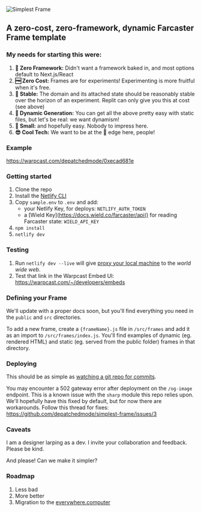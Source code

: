 ![Simplest Frame](https://github.com/depatchedmode/simplest-frame/assets/84613835/b7477371-226f-4c38-b3a9-d362b1a9f0d7)

## A zero-cost, zero-framework, dynamic Farcaster Frame template

### My needs for starting this were:
1. **🚱 Zero Framework:** Didn't want a framework baked in, and most options default to Next.js/React
2. **🆓 Zero Cost:** Frames are for experiments! Experimenting is more fruitful when it's free.
3. **🧱 Stable:** The domain and its attached state should be reasonably stable over the horizon of an experiment. Replit can only give you this at cost (see above)
4. **🤸 Dynamic Generation:** You can get all the above pretty easy with static files, but let's be real: we want dynamism!
5. **🤤 Small:** and hopefully easy. Nobody to impress here.
6. **😎 Cool Tech:** We want to be at the 🤬 edge here, people!

### Example

https://warpcast.com/depatchedmode/0xecad681e

### Getting started

1. Clone the repo
2. Install the [Netlify CLI](https://docs.netlify.com/cli/get-started/)
3. Copy `sample.env` to `.env` and add:
   + your Netlify Key, for deploys: `NETLIFY_AUTH_TOKEN`
   + a [Wield Key](https://docs.wield.co/farcaster/api() for reading Farcaster state: `WIELD_API_KEY`
4. `npm install`
5. `netlify dev`

### Testing
1. Run `netlify dev --live` will give [proxy your local machine](https://docs.netlify.com/cli/local-development/#share-a-live-development-server) to the *world* *wide* *web*.
2. Test that link in the Warpcast Embed UI: https://warpcast.com/~/developers/embeds

### Defining your Frame

We'll update with a proper docs soon, but you'll find everything you need in the `public` and `src` directories.

To add a new frame, create a `{frameName}.js` file in `/src/frames` and add it as an import to `/src/frames/index.js`. You'll find examples of dynamic (eg. rendered HTML) and static (eg. served from the public folder) frames in that directory.

### Deploying
This should be as simple as [watching a git repo for commits](https://docs.netlify.com/site-deploys/create-deploys/).

You may encounter a 502 gateway error after deployment on the `/og-image` endpoint. This is a known issue with the `sharp` module this repo relies upon. We'll hopefully have this fixed by default, but for now there are workarounds. Follow this thread for fixes:
https://github.com/depatchedmode/simplest-frame/issues/3

### Caveats
I am a designer larping as a dev. I invite your collaboration and feedback. Please be kind.

And please! Can we make it simpler?

### Roadmap
1. Less bad
2. More better
3. Migration to the [everywhere.computer](https://everywhere.computer)
